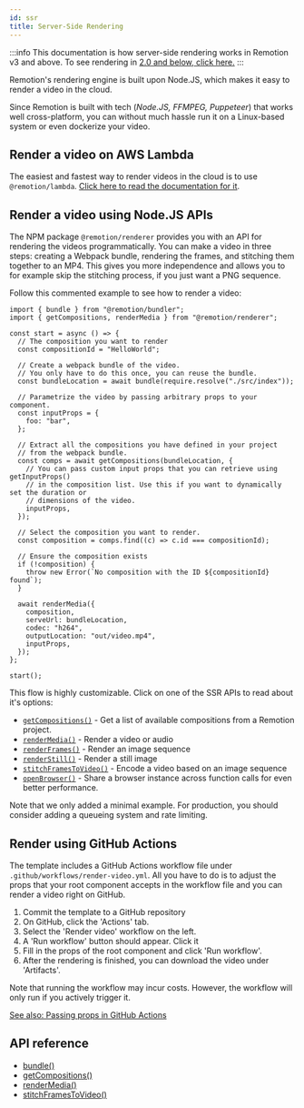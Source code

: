 ```yaml
---
id: ssr
title: Server-Side Rendering
---
```


:::info
This documentation is how server-side rendering works in Remotion v3 and above. To see rendering in [2.0 and below, click here.](/docs/ssr-legacy)
:::

Remotion's rendering engine is built upon Node.JS, which makes it easy to render a video in the cloud.

Since Remotion is built with tech (_Node.JS, FFMPEG, Puppeteer_) that works well cross-platform, you can without much hassle run it on a Linux-based system or even dockerize your video.

## Render a video on AWS Lambda

The easiest and fastest way to render videos in the cloud is to use `@remotion/lambda`. [Click here to read the documentation for it](/docs/lambda).

## Render a video using Node.JS APIs

The NPM package `@remotion/renderer` provides you with an API for rendering the videos programmatically. You can make a video in three steps: creating a Webpack bundle, rendering the frames, and stitching them together to an MP4. This gives you more independence and allows you to for example skip the stitching process, if you just want a PNG sequence.

Follow this commented example to see how to render a video:

```tsx twoslash
import { bundle } from "@remotion/bundler";
import { getCompositions, renderMedia } from "@remotion/renderer";

const start = async () => {
  // The composition you want to render
  const compositionId = "HelloWorld";

  // Create a webpack bundle of the video.
  // You only have to do this once, you can reuse the bundle.
  const bundleLocation = await bundle(require.resolve("./src/index"));

  // Parametrize the video by passing arbitrary props to your component.
  const inputProps = {
    foo: "bar",
  };

  // Extract all the compositions you have defined in your project
  // from the webpack bundle.
  const comps = await getCompositions(bundleLocation, {
    // You can pass custom input props that you can retrieve using getInputProps()
    // in the composition list. Use this if you want to dynamically set the duration or
    // dimensions of the video.
    inputProps,
  });

  // Select the composition you want to render.
  const composition = comps.find((c) => c.id === compositionId);

  // Ensure the composition exists
  if (!composition) {
    throw new Error(`No composition with the ID ${compositionId} found`);
  }

  await renderMedia({
    composition,
    serveUrl: bundleLocation,
    codec: "h264",
    outputLocation: "out/video.mp4",
    inputProps,
  });
};

start();
```

This flow is highly customizable. Click on one of the SSR APIs to read about it's options:

- [`getCompositions()`](/docs/renderer/get-compositions) - Get a list of available compositions from a Remotion project.
- [`renderMedia()`](/docs/renderer/render-media) - Render a video or audio
- [`renderFrames()`](/docs/renderer/render-frames) - Render an image sequence
- [`renderStill()`](/docs/renderer/render-still) - Render a still image
- [`stitchFramesToVideo()`](/docs/renderer/stitch-frames-to-video) - Encode a video based on an image sequence
- [`openBrowser()`](/docs/renderer/open-browser) - Share a browser instance across function calls for even better performance.

Note that we only added a minimal example. For production, you should consider adding a queueing system and rate limiting.

## Render using GitHub Actions

The template includes a GitHub Actions workflow file
under `.github/workflows/render-video.yml`. All you have to do is to adjust the props that your root component accepts in the workflow file and you can render a video right on GitHub.

1. Commit the template to a GitHub repository
2. On GitHub, click the 'Actions' tab.
3. Select the 'Render video' workflow on the left.
4. A 'Run workflow' button should appear. Click it
5. Fill in the props of the root component and click 'Run workflow'.
6. After the rendering is finished, you can download the video under 'Artifacts'.

Note that running the workflow may incur costs. However, the workflow will only run if you actively trigger it.

[See also: Passing props in GitHub Actions](/docs/parametrized-rendering#passing-props-in-github-actions)

## API reference

- [bundle()](/docs/bundle)
- [getCompositions()](/docs/renderer/get-compositions)
- [renderMedia()](/docs/renderer/render-media)
- [stitchFramesToVideo()](/docs/renderer/stitch-frames-to-video)

